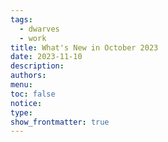 ```yaml
---
tags:
  - dwarves
  - work
title: What's New in October 2023
date: 2023-11-10
description: 
authors: 
menu: 
toc: false
notice: 
type: 
show_frontmatter: true
---
```

